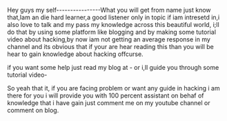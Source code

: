 Hey guys my self----------------What you will get from name just know that,Iam an die hard learner,a good listener only in topic if iam intresetd in,i also love to talk and my pass my knowledge across this beautiful world, i;ll do that by using some platform like blogging and by making some tutorial video about hacking,by now iam not getting an average response in my channel and its obvious that if your are hear reading this than you will be hear to gain knowledge about hacking offcurse.

if you want some help just read my blog at -
or i,ll guide you through some tutorial video-

So yeah that it, if you are facing problem or want any guide in hacking i am there for you i will provide you  with 100 percent assistant on behaf of knowledge that i have gain just comment me on my youtube channel or comment on blog.
